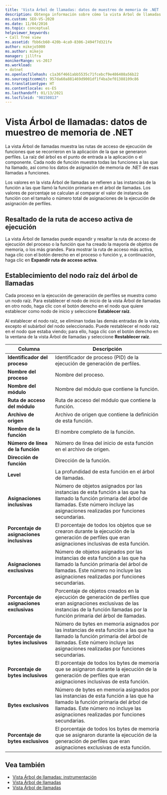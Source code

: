 ```yaml
---
title: 'Vista Árbol de llamadas: datos de muestreo de memoria de .NET | Microsoft Docs'
description: Obtenga información sobre cómo la vista Árbol de llamadas permite visualizar los datos del muestreo de memoria de .NET para las rutas de ejecución de funciones que se recorrieron en la aplicación de la que se generaron perfiles.
ms.custom: SEO-VS-2020
ms.date: 11/04/2016
ms.topic: conceptual
helpviewer_keywords:
- Call Tree view
ms.assetid: fbb6cb60-420b-4ca9-8306-2494f7d321fe
author: mikejo5000
ms.author: mikejo
manager: jillfra
monikerRange: vs-2017
ms.workload:
- dotnet
ms.openlocfilehash: c1a36f4661abb5535c71fcebcf9e486408a56b22
ms.sourcegitcommit: 957da60a881469d9001df1f4ba3ef01388109c86
ms.translationtype: HT
ms.contentlocale: es-ES
ms.lasthandoff: 01/13/2021
ms.locfileid: "98150813"
---
```

# <a name="call-tree-view---net-memory-sampling-data"></a>Vista Árbol de llamadas: datos de muestreo de memoria de .NET
La vista Árbol de llamadas muestra las rutas de acceso de ejecución de funciones que se recorrieron en la aplicación de la que se generaron perfiles. La raíz del árbol es el punto de entrada a la aplicación o el componente. Cada nodo de función muestra todas las funciones a las que ha llamado, así como los datos de asignación de memoria de .NET de esas llamadas a funciones.

 Los valores en la vista Árbol de llamadas se refieren a las instancias de la función a las que llamó la función primaria en el árbol de llamadas. Los valores de porcentaje se calculan al comparar el valor de instancia de función con el tamaño o número total de asignaciones de la ejecución de asignación de perfiles.

## <a name="highlight-the-execution-hot-path"></a>Resaltado de la ruta de acceso activa de ejecución
 La vista Árbol de llamadas puede expandir y resaltar la ruta de acceso de ejecución del proceso o la función que ha creado la mayoría de objetos de memoria, o los más grandes. Para mostrar la ruta de acceso más activa, haga clic con el botón derecho en el proceso o función y, a continuación, haga clic en **Expandir ruta de acceso activa**.

## <a name="set-the-call-tree-root-node"></a>Establecimiento del nodo raíz del árbol de llamadas
 Cada proceso en la ejecución de generación de perfiles se muestra como un nodo raíz. Para establecer el nodo de inicio de la vista Árbol de llamadas en otro nodo, haga clic con el botón derecho en el nodo que quiere establecer como nodo de inicio y seleccione **Establecer raíz**.

 Al establecer el nodo raíz, se eliminan todas las demás entradas de la vista, excepto el subárbol del nodo seleccionado. Puede restablecer el nodo raíz en el nodo que estaba viendo; para ello, haga clic con el botón derecho en la ventana de la vista Árbol de llamadas y seleccione **Restablecer raíz**.

|Columna|Descripción|
|------------|-----------------|
|**Identificador del proceso**|Identificador de proceso (PID) de la ejecución de generación de perfiles.|
|**Nombre del proceso**|Nombre del proceso.|
|**Nombre del módulo**|Nombre del módulo que contiene la función.|
|**Ruta de acceso del módulo**|Ruta de acceso del módulo que contiene la función.|
|**Archivo de origen**|Archivo de origen que contiene la definición de esta función.|
|**Nombre de la función**|El nombre completo de la función.|
|**Número de línea de la función**|Número de línea del inicio de esta función en el archivo de origen.|
|**Dirección de función**|Dirección de la función.|
|**Level**|La profundidad de esta función en el árbol de llamadas.|
|**Asignaciones inclusivas**|Número de objetos asignados por las instancias de esta función a las que ha llamado la función primaria del árbol de llamadas. Este número incluye las asignaciones realizadas por funciones secundarias.|
|**Porcentaje de asignaciones inclusivas**|El porcentaje de todos los objetos que se crearon durante la ejecución de la generación de perfiles que eran asignaciones inclusivas de esta función.|
|**Asignaciones exclusivas**|Número de objetos asignados por las instancias de esta función a las que ha llamado la función primaria del árbol de llamadas. Este número no incluye las asignaciones realizadas por funciones secundarias.|
|**Porcentaje de asignaciones exclusivas**|Porcentaje de objetos creados en la ejecución de generación de perfiles que eran asignaciones exclusivas de las instancias de la función llamadas por la función primaria del árbol de llamadas.|
|**Porcentaje de bytes inclusivos**|Número de bytes en memoria asignados por las instancias de esta función a las que ha llamado la función primaria del árbol de llamadas. Este número incluye las asignaciones realizadas por funciones secundarias.|
|**Porcentaje de bytes inclusivos**|El porcentaje de todos los bytes de memoria que se asignaron durante la ejecución de la generación de perfiles que eran asignaciones inclusivas de esta función.|
|**Bytes exclusivos**|Número de bytes en memoria asignados por las instancias de esta función a las que ha llamado la función primaria del árbol de llamadas. Este número no incluye las asignaciones realizadas por funciones secundarias.|
|**Porcentaje de bytes exclusivos**|El porcentaje de todos los bytes de memoria que se asignaron durante la ejecución de la generación de perfiles que eran asignaciones exclusivas de esta función.|

## <a name="see-also"></a>Vea también
- [Vista Árbol de llamadas: instrumentación](../profiling/call-tree-view-dotnet-memory-instrumentation-data.md)
- [Vista Árbol de llamadas](../profiling/call-tree-view-sampling-data.md)
- [Vista Árbol de llamadas](../profiling/call-tree-view-instrumentation-data.md)
